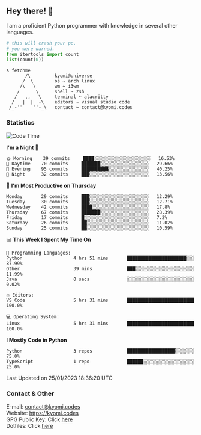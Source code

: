 ## Hey there! 👋
I am a proficient Python programmer with knowledge in several other languages.

```py
# this will crash your pc.
# you were warned.
from itertools import count
list(count(0))
```

```
λ fetchme
       /\         kyomi@universe
      /  \        os ~ arch linux
     /\   \       wm ~ i3wm
    /      \      shell ~ zsh
   /   ,,   \     terminal ~ alacritty
  /   |  |  -\    editors ~ visual studio code
 /_-''    ''-_\   contact ~ contact@kyomi.codes
```

### Statistics
<!--START_SECTION:waka-->
![Code Time](http://img.shields.io/badge/Code%20Time-152%20hrs%2047%20mins-blue)

**I'm a Night 🦉** 

```text
🌞 Morning    39 commits     ████░░░░░░░░░░░░░░░░░░░░░   16.53% 
🌆 Daytime    70 commits     ███████░░░░░░░░░░░░░░░░░░   29.66% 
🌃 Evening    95 commits     ██████████░░░░░░░░░░░░░░░   40.25% 
🌙 Night      32 commits     ███░░░░░░░░░░░░░░░░░░░░░░   13.56%

```
📅 **I'm Most Productive on Thursday** 

```text
Monday       29 commits     ███░░░░░░░░░░░░░░░░░░░░░░   12.29% 
Tuesday      30 commits     ███░░░░░░░░░░░░░░░░░░░░░░   12.71% 
Wednesday    42 commits     ████░░░░░░░░░░░░░░░░░░░░░   17.8% 
Thursday     67 commits     ███████░░░░░░░░░░░░░░░░░░   28.39% 
Friday       17 commits     █░░░░░░░░░░░░░░░░░░░░░░░░   7.2% 
Saturday     26 commits     ██░░░░░░░░░░░░░░░░░░░░░░░   11.02% 
Sunday       25 commits     ██░░░░░░░░░░░░░░░░░░░░░░░   10.59%

```


📊 **This Week I Spent My Time On** 

```text
💬 Programming Languages: 
Python                   4 hrs 51 mins       ██████████████████████░░░   87.99% 
Other                    39 mins             ███░░░░░░░░░░░░░░░░░░░░░░   11.99% 
Java                     0 secs              ░░░░░░░░░░░░░░░░░░░░░░░░░   0.02%

🔥 Editors: 
VS Code                  5 hrs 31 mins       █████████████████████████   100.0%

💻 Operating System: 
Linux                    5 hrs 31 mins       █████████████████████████   100.0%

```

**I Mostly Code in Python** 

```text
Python                   3 repos             ██████████████████░░░░░░░   75.0% 
TypeScript               1 repo              ██████░░░░░░░░░░░░░░░░░░░   25.0%

```



 Last Updated on 25/01/2023 18:36:20 UTC
<!--END_SECTION:waka-->

### Contact & Other
E-mail: contact@kyomi.codes<br>
Website: https://kyomi.codes<br>
GPG Public Key: Click [here](https://github.com/bitterteriyaki.gpg)<br>
Dotfiles: Click [here](https://github.com/bitterteriyaki/dotfiles)

